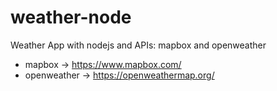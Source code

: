 # weather-node
Weather App with nodejs and APIs: mapbox and openweather

- mapbox -> https://www.mapbox.com/
- openweather -> https://openweathermap.org/